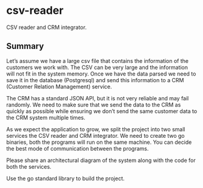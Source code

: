 # csv-reader
CSV reader and CRM integrator.

## Summary

Let’s assume we have a large csv file that contains the information of the customers we work with. The CSV can be very large and the information will not fit in the system memory. Once we have the data parsed we need to save it in the database (Postgresql) and send this information to a CRM (Customer
Relation Management) service.

The CRM has a standard JSON API, but it is not very reliable and may fail randomly. We need to make sure that we send the data to the CRM as quickly as possible while ensuring we don’t send the same customer data to the CRM system multiple times.

As we expect the application to grow, we split the project into two small services the CSV reader and CRM integrator. We need to create two go binaries, both the programs will run on the same machine. You can decide the best mode of communication between the programs.

Please share an architectural diagram of the system along with the code for both the services.

Use the go standard library to build the project.